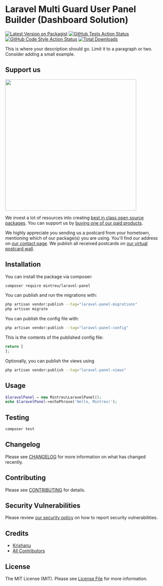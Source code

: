 # Laravel Multi Guard User Panel Builder (Dashboard Solution)

[![Latest Version on Packagist](https://img.shields.io/packagist/v/mintreu/laravel-panel.svg?style=flat-square)](https://packagist.org/packages/mintreu/laravel-panel)
[![GitHub Tests Action Status](https://img.shields.io/github/workflow/status/mintreu/laravel-panel/run-tests?label=tests)](https://github.com/mintreu/laravel-panel/actions?query=workflow%3Arun-tests+branch%3Amain)
[![GitHub Code Style Action Status](https://img.shields.io/github/workflow/status/mintreu/laravel-panel/Fix%20PHP%20code%20style%20issues?label=code%20style)](https://github.com/mintreu/laravel-panel/actions?query=workflow%3A"Fix+PHP+code+style+issues"+branch%3Amain)
[![Total Downloads](https://img.shields.io/packagist/dt/mintreu/laravel-panel.svg?style=flat-square)](https://packagist.org/packages/mintreu/laravel-panel)

This is where your description should go. Limit it to a paragraph or two. Consider adding a small example.

## Support us

[<img src="https://github-ads.s3.eu-central-1.amazonaws.com/laravel-panel.jpg?t=1" width="419px" />](https://mintreu.com/github-ad-click/laravel-panel)

We invest a lot of resources into creating [best in class open source packages](https://mintreu.com/open-source). You can support us by [buying one of our paid products](https://mintreu.com/open-source/support-us).

We highly appreciate you sending us a postcard from your hometown, mentioning which of our package(s) you are using. You'll find our address on [our contact page](https://mintreu.com/about-us). We publish all received postcards on [our virtual postcard wall](https://mintreu.com/open-source/postcards).

## Installation

You can install the package via composer:

```bash
composer require mintreu/laravel-panel
```

You can publish and run the migrations with:

```bash
php artisan vendor:publish --tag="laravel-panel-migrations"
php artisan migrate
```

You can publish the config file with:

```bash
php artisan vendor:publish --tag="laravel-panel-config"
```

This is the contents of the published config file:

```php
return [
];
```

Optionally, you can publish the views using

```bash
php artisan vendor:publish --tag="laravel-panel-views"
```

## Usage

```php
$laravelPanel = new Mintreu\LaravelPanel();
echo $laravelPanel->echoPhrase('Hello, Mintreu!');
```

## Testing

```bash
composer test
```

## Changelog

Please see [CHANGELOG](CHANGELOG.md) for more information on what has changed recently.

## Contributing

Please see [CONTRIBUTING](CONTRIBUTING.md) for details.

## Security Vulnerabilities

Please review [our security policy](../../security/policy) on how to report security vulnerabilities.

## Credits

- [Krishanu](https://github.com/krishzzi)
- [All Contributors](../../contributors)

## License

The MIT License (MIT). Please see [License File](LICENSE.md) for more information.
